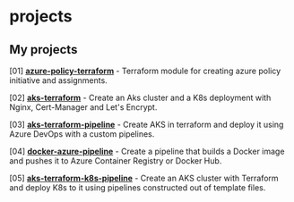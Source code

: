 # projects

## My projects

[01] [**azure-policy-terraform**](https://github.com/RustyTake-Off/azure-policy-terraform) - Terraform module for creating azure policy initiative and assignments.

[02] [**aks-terraform**](https://github.com/RustyTake-Off/aks-terraform) - Create an Aks cluster and a K8s deployment with Nginx, Cert-Manager and Let's Encrypt.

[03] [**aks-terraform-pipeline**](https://github.com/RustyTake-Off/aks-terraform) - Create AKS in terraform and deploy it using Azure DevOps with a custom pipelines.

[04] [**docker-azure-pipeline**](https://github.com/RustyTake-Off/docker-azure-pipeline) - Create a pipeline that builds a Docker image and pushes it to Azure Container Registry or Docker Hub.

[05] [**aks-terraform-k8s-pipeline**](https://github.com/RustyTake-Off/aks-terraform-k8s-pipeline) - Create an AKS cluster with Terraform and deploy K8s to it using pipelines constructed out of template files.
